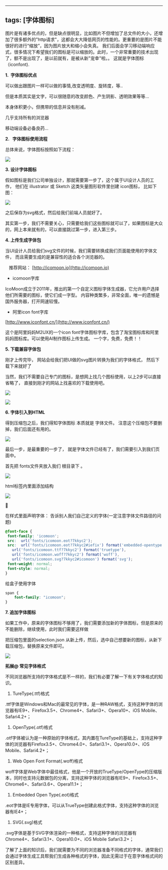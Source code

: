 ---


## tags: [字体图标]

图片是有诸多优点的，但是缺点很明显，比如图片不但增加了总文件的大小，还增加了很多额外的"http请求"，这都会大大降低网页的性能的。更重要的是图片不能很好的进行“缩放”，因为图片放大和缩小会失真。 我们后面会学习移动端响应式，很多情况下希望我们的图标是可以缩放的。此时，一个非常重要的技术出现了，额不是出现了，是以前就有，是被从新"宠幸"啦。。 这就是字体图标（iconfont).

**1.  字体图标优点**

可以做出跟图片一样可以做的事情,改变透明度、旋转度，等..

但是本质其实是文字，可以很随意的改变颜色、产生阴影、透明效果等等...

本身体积更小，但携带的信息并没有削减。

几乎支持所有的浏览器

移动端设备必备良药...

**2.   字体图标使用流程**

总体来说，字体图标按照如下流程：

![](http://oss.yohn-z.cn/myblog/go%E8%AF%AD%E8%A8%80%E5%8C%85/20200123025140-605109.png#alt=img)

**3. 设计字体图标**

假如图标是我们公司单独设计，那就需要第一步了，这个属于UI设计人员的工作， 他们在 illustrator 或 Sketch 这类矢量图形软件里创建 icon图标， 比如下图：

![](http://oss.yohn-z.cn/myblog/go%E8%AF%AD%E8%A8%80%E5%8C%85/20200123025141-993338.jpeg#alt=img)

之后保存为svg格式，然后给我们前端人员就好了。

其实第一步，我们不需要关心，只需要给我们这些图标就可以了，如果图标是大众的，网上本来就有的，可以直接跳过第一步，进入第三步。

**4. 上传生成字体包**

当UI设计人员给我们svg文件的时候，我们需要转换成我们页面能使用的字体文件， 而且需要生成的是兼容性的适合各个浏览器的。

    推荐网站： [http://icomoon.io](http://icomoon.io)

- icomoon字库

IcoMoon成立于2011年，推出的第一个自定义图标字体生成器，它允许用户选择他们所需要的图标，使它们成一字型。 内容种类繁多，非常全面，唯一的遗憾是国外服务器，打开网速较慢。

- 阿里icon font字库

[http://www.iconfont.cn/](http://www.iconfont.cn/)

这个是阿里妈妈M2UX的一个icon font字体图标字库，包含了淘宝图标库和阿里妈妈图标库。可以使用AI制作图标上传生成。 一个字，免费，免费！！

**5. 下载兼容字体包**

刚才上传完毕， 网站会给我们把UI做的svg图片转换为我们的字体格式， 然后下载下来就好了

当然，我们不需要自己专门的图标，是想网上找几个图标使用，以上2步可以直接省略了， 直接到刚才的网站上找喜欢的下载使用吧。

![](http://oss.yohn-z.cn/myblog/go%E8%AF%AD%E8%A8%80%E5%8C%85/20200123025139-350936.png#alt=img)

![](http://oss.yohn-z.cn/myblog/go%E8%AF%AD%E8%A8%80%E5%8C%85/20200123025145-437788.png#alt=img)

**6. 字体引入到HTML**

得到压缩包之后，我们得知字体图标 本质就是 字体文件。 注意这个压缩包不要删掉，我们后面还有用的。

![](http://oss.yohn-z.cn/myblog/go%E8%AF%AD%E8%A8%80%E5%8C%85/20200123025147-950737.png#alt=img)

最后一步，是最重要的一步了， 就是字体文件已经有了，我们需要引入到我们页面中。

首先把 fonts文件夹放入我们 根目录下 。

![](http://oss.yohn-z.cn/myblog/go%E8%AF%AD%E8%A8%80%E5%8C%85/20200123025148-529434.png#alt=img)

html标签内里面添加结构

![](http://oss.yohn-z.cn/myblog/go%E8%AF%AD%E8%A8%80%E5%8C%85/20200123025149-332501.png#alt=img)



在样式里面声明字体： 告诉别人我们自己定义的字体(一定注意字体文件路径的问题)

```css
@font-face {
 font-family: 'icomoon';
 src:  url('fonts/icomoon.eot?7kkyc2');
 src:  url('fonts/icomoon.eot?7kkyc2#iefix') format('embedded-opentype'),
   url('fonts/icomoon.ttf?7kkyc2') format('truetype'),
   url('fonts/icomoon.woff?7kkyc2') format('woff'),
   url('fonts/icomoon.svg?7kkyc2#icomoon') format('svg');
 font-weight: normal;
 font-style: normal;
}
```

给盒子使用字体

```css
span {
	font-family: "icomoon";
}
```

**7. 追加字体图标**

如果工作中，原来的字体图标不够用了，我们需要添加新的字体图标，但是原来的不能删除，继续使用，此时我们需要这样做

把压缩包里面的selection.json 从新上传，然后，选中自己想要新的图标，从新下载压缩包，替换原来文件即可。

![](http://oss.yohn-z.cn/myblog/go%E8%AF%AD%E8%A8%80%E5%8C%85/20200123025137-148683.png#alt=img)

**拓展@ 常见字体格式**

不同浏览器所支持的字体格式是不一样的，我们有必要了解一下有关字体格式的知识。

1. TureType(.ttf)格式

.ttf字体是Windows和Mac的最常见的字体，是一种RAW格式，支持这种字体的浏览器有IE9+、Firefox3.5+、Chrome4+、Safari3+、Opera10+、iOS Mobile、Safari4.2+；

1. OpenType(.otf)格式

.otf字体被认为是一种原始的字体格式，其内置在TureType的基础上，支持这种字体的浏览器有Firefox3.5+、Chrome4.0+、Safari3.1+、Opera10.0+、iOS Mobile、Safari4.2+；

1. Web Open Font Format(.woff)格式

woff字体是Web字体中最佳格式，他是一个开放的TrueType/OpenType的压缩版本，同时也支持元数据包的分离，支持这种字体的浏览器有IE9+、Firefox3.5+、Chrome6+、Safari3.6+、Opera11.1+；

1. Embedded Open Type(.eot)格式

.eot字体是IE专用字体，可以从TrueType创建此格式字体，支持这种字体的浏览器有IE4+；

1. SVG(.svg)格式

.svg字体是基于SVG字体渲染的一种格式，支持这种字体的浏览器有Chrome4+、Safari3.1+、Opera10.0+、iOS Mobile Safari3.2+；

了解了上面的知识后，我们就需要为不同的浏览器准备不同格式的字体，通常我们会通过字体生成工具帮我们生成各种格式的字体，因此无需过于在意字体格式间的区别差异。
